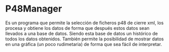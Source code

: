 # P48Manager 
Es un programa que permite la selección de ficheros p48 de cierre xml, los procesa y obtiene los datos de forma que después estos datos sean llevados a una base de datos. Siendo esta base de datos un histórico de todos los datos obtenidos. También permite la posibilidad de mostrar datos en una gráfica (un poco rudimetaria) de forma que sea fácil de interpretar.
